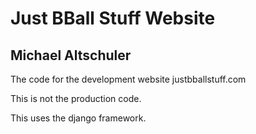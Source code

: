 # Just BBall Stuff Website

## Michael Altschuler

The code for the development website justbballstuff.com

This is not the production code.

This uses the django framework.
